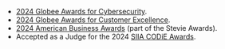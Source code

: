 - [2024 Globee Awards for Cybersecurity](https://credential.globeeawards.com/d85bdcc4-c13a-4dcd-9639-d034eb124cc7).
- [2024 Globee Awards for Customer Excellence](https://credential.globeeawards.com/6d0ec856-011c-44f1-8270-dfd743427802#gs.8clb76).
- [2024 American Business Awards](https://stevieawards.com/ABA) (part of the Stevie Awards).
- Accepted as a Judge for the 2024 [SIIA CODiE Awards](https://siia.net/codie/).

